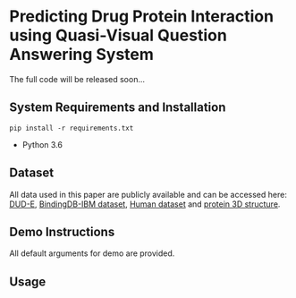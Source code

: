 # Predicting Drug Protein Interaction using Quasi-Visual Question Answering System

The full code will be released soon...

## System Requirements and Installation
```pip install -r requirements.txt```
- Python 3.6


## Dataset
All data used in this paper are publicly available and can be accessed here: [DUD-E](http://dude.docking.org ), [BindingDB-IBM dataset](ttps://github.com/IBM/InterpretableDTIP), [Human dataset](https://github.com/masashitsubaki/CPI_prediction/tree/master/dataset) and [protein 3D structure](https://www.rcsb.org).


## Demo Instructions
All default arguments for demo are provided.

## Usage
